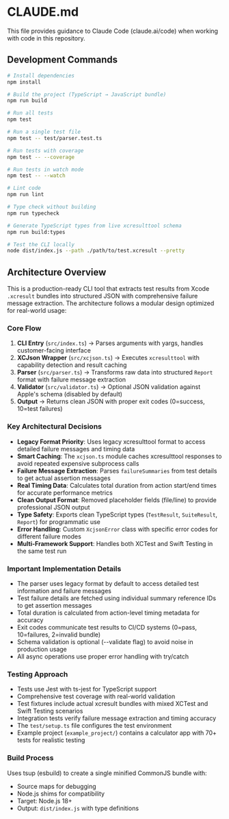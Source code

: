 # CLAUDE.md

This file provides guidance to Claude Code (claude.ai/code) when working with code in this repository.

## Development Commands

```bash
# Install dependencies
npm install

# Build the project (TypeScript → JavaScript bundle)
npm run build

# Run all tests
npm test

# Run a single test file
npm test -- test/parser.test.ts

# Run tests with coverage
npm test -- --coverage

# Run tests in watch mode
npm test -- --watch

# Lint code
npm run lint

# Type check without building
npm run typecheck

# Generate TypeScript types from live xcresulttool schema
npm run build:types

# Test the CLI locally
node dist/index.js --path ./path/to/test.xcresult --pretty
```

## Architecture Overview

This is a production-ready CLI tool that extracts test results from Xcode `.xcresult` bundles into structured JSON with comprehensive failure message extraction. The architecture follows a modular design optimized for real-world usage:

### Core Flow
1. **CLI Entry** (`src/index.ts`) → Parses arguments with yargs, handles customer-facing interface
2. **XCJson Wrapper** (`src/xcjson.ts`) → Executes `xcresulttool` with capability detection and result caching
3. **Parser** (`src/parser.ts`) → Transforms raw data into structured `Report` format with failure message extraction
4. **Validator** (`src/validator.ts`) → Optional JSON validation against Apple's schema (disabled by default)
5. **Output** → Returns clean JSON with proper exit codes (0=success, 10=test failures)

### Key Architectural Decisions

- **Legacy Format Priority**: Uses legacy xcresulttool format to access detailed failure messages and timing data
- **Smart Caching**: The `xcjson.ts` module caches xcresulttool responses to avoid repeated expensive subprocess calls
- **Failure Message Extraction**: Parses `failureSummaries` from test details to get actual assertion messages
- **Real Timing Data**: Calculates total duration from action start/end times for accurate performance metrics
- **Clean Output Format**: Removed placeholder fields (file/line) to provide professional JSON output
- **Type Safety**: Exports clean TypeScript types (`TestResult`, `SuiteResult`, `Report`) for programmatic use
- **Error Handling**: Custom `XcjsonError` class with specific error codes for different failure modes
- **Multi-Framework Support**: Handles both XCTest and Swift Testing in the same test run

### Important Implementation Details

- The parser uses legacy format by default to access detailed test information and failure messages
- Test failure details are fetched using individual summary reference IDs to get assertion messages
- Total duration is calculated from action-level timing metadata for accuracy
- Exit codes communicate test results to CI/CD systems (0=pass, 10=failures, 2=invalid bundle)
- Schema validation is optional (--validate flag) to avoid noise in production usage
- All async operations use proper error handling with try/catch

### Testing Approach

- Tests use Jest with ts-jest for TypeScript support
- Comprehensive test coverage with real-world validation
- Test fixtures include actual xcresult bundles with mixed XCTest and Swift Testing scenarios
- Integration tests verify failure message extraction and timing accuracy
- The `test/setup.ts` file configures the test environment
- Example project (`example_project/`) contains a calculator app with 70+ tests for realistic testing

### Build Process

Uses tsup (esbuild) to create a single minified CommonJS bundle with:
- Source maps for debugging
- Node.js shims for compatibility
- Target: Node.js 18+
- Output: `dist/index.js` with type definitions